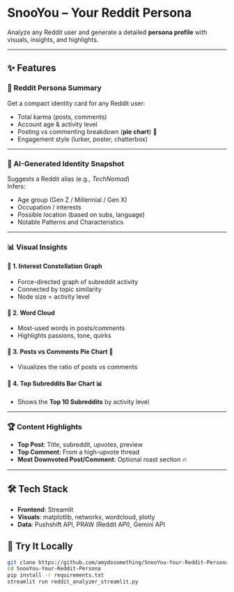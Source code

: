 # SnooYou – Your Reddit Persona

Analyze any Reddit user and generate a detailed **persona profile** with visuals, insights, and highlights.  

---

## ✨ Features

### 👤 Reddit Persona Summary
Get a compact identity card for any Reddit user:
- Total karma (posts, comments)  
- Account age & activity level  
- Posting vs commenting breakdown (**pie chart**) 🥧  
- Engagement style (lurker, poster, chatterbox)  

---

### 🧠 AI-Generated Identity Snapshot
Suggests a Reddit alias (e.g., *TechNomad*)  
Infers:
- Age group (Gen Z / Millennial / Gen X)  
- Occupation / interests  
- Possible location (based on subs, language)
- Notable Patterns and Characteristics

---

### 📊 Visual Insights

#### 🔹 1. Interest Constellation Graph
- Force-directed graph of subreddit activity  
- Connected by topic similarity  
- Node size = activity level  

#### 🔹 2. Word Cloud
- Most-used words in posts/comments  
- Highlights passions, tone, quirks  

#### 🔹 3. Posts vs Comments Pie Chart 🥧
- Visualizes the ratio of posts vs comments  

#### 🔹 4. Top Subreddits Bar Chart 📊
- Shows the **Top 10 Subreddits** by activity level  

---

### 🏆 Content Highlights
- **Top Post**: Title, subreddit, upvotes, preview  
- **Top Comment**: From a high-upvote thread  
- **Most Downvoted Post/Comment**: Optional roast section 🔥  

---

## 🛠 Tech Stack
- **Frontend**: Streamlit  
- **Visuals**: matplotlib, networkx, wordcloud, plotly  
- **Data**: Pushshift API, PRAW (Reddit API), Gemini API


## 🧪 Try It Locally

```bash
git clone https://github.com/amydosomething/SnooYou-Your-Reddit-Persona.git
cd SnooYou-Your-Reddit-Persona
pip install -r requirements.txt
streamlit run reddit_analyzer_streamlit.py
